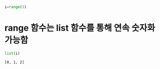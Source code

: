 ```python
i=range(3)
```

# range 함수는 list 함수를 통해 연속 숫자화 가능함


```python
list(i)
```




    [0, 1, 2]


